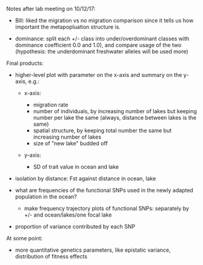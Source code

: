 Notes after lab meeting on 10/12/17:

- Bill: liked the migration vs no migration comparison since it tells us
    how important the metapopluation structure is.

- dominance: split each +/- class into under/overdominant classes
    with dominance coefficient 0.0 and 1.0),
    and compare usage of the two 
    (hypothesis: the underdominant freshwater alleles will be used more)

Final products:

- higher-level plot with parameter on the x-axis and summary on the y-axis, e.g.:

    * x-axis:

        - migration rate
        - number of individuals, by increasing number of lakes but keeping number per lake the same 
            (always, distance between lakes is the same)
        - spatial structure, by keeping total number the same but increasing number of lakes 
        - size of "new lake" budded off

    * y-axis:

        - SD of trait value in ocean and lake


- isolation by distance: Fst against distance in ocean, lake

- what are frequencies of the functional SNPs used in the newly adapted population
    in the ocean?

    * make frequency trajectory plots of functional SNPs: 
        separately by +/- and ocean/lakes/one focal lake

- proportion of variance contributed by each SNP


At some point:

- more quantitative genetics parameters, like epistatic variance, distribution of fitness effects

